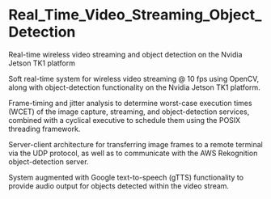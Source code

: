 # Real_Time_Video_Streaming_Object_Detection
Real-time wireless video streaming and object detection on the Nvidia Jetson TK1 platform

Soft real-time system for wireless video streaming @ 10 fps using OpenCV, along with object-detection functionality on the Nvidia Jetson TK1 platform.

Frame-timing and jitter analysis to determine worst-case execution times (WCET) of the image capture, streaming, and object-detection services, combined with a cyclical executive to schedule them using the POSIX threading framework.

Server-client architecture for transferring image frames to a remote terminal via the UDP protocol, as well as to communicate with the AWS Rekognition object-detection server. 

System augmented with Google text-to-speech (gTTS) functionality to provide audio output for objects detected within the video stream.

